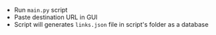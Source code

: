 - Run `main.py` script
- Paste destination URL in GUI
- Script will generates `links.json` file in script's folder as a database
